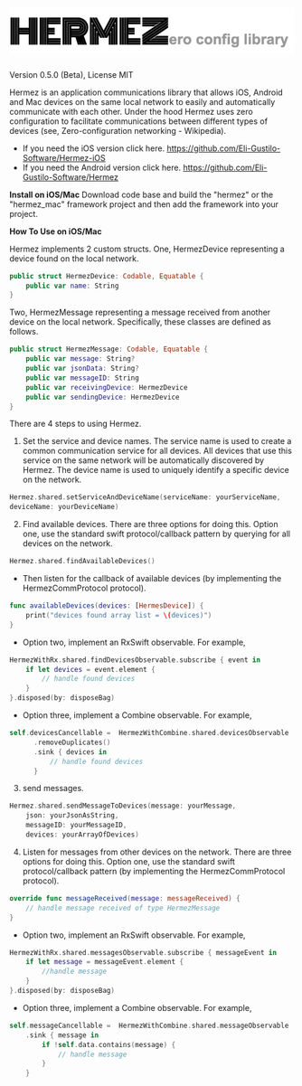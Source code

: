 # ![Hermez Logo](https://github.com/Eli-Gustilo-Software/Hermez/blob/main/hermez.png)
Version 0.5.0 (Beta), License MIT

Hermez is an application communications library that allows iOS, Android and Mac devices on the same local network to easily and automatically communicate with each other. Under the hood Hermez uses zero configuration to facilitate communications between different types of devices (see, Zero-configuration networking - Wikipedia).

- If you need the iOS version click here. <https://github.com/Eli-Gustilo-Software/Hermez-iOS>
- If you need the Android version click here. <https://github.com/Eli-Gustilo-Software/Hermez>

**Install on iOS/Mac**
Download code base and build the "hermez" or the "hermez_mac" framework project and then add the framework into your project.

**How To Use on iOS/Mac**

Hermez implements 2 custom structs. One, HermezDevice representing a device found on the local network.

```swift
public struct HermezDevice: Codable, Equatable {
	public var name: String
}
```
Two, HermezMessage representing a message received from another device on the local network. Specifically, these classes are defined as follows.
```swift
public struct HermezMessage: Codable, Equatable {
	public var message: String?
	public var jsonData: String?
	public var messageID: String
	public var receivingDevice: HermezDevice
	public var sendingDevice: HermezDevice
}

```
There are 4 steps to using Hermez.

1. Set the service and device names. The service name is used to create a common communication service for all devices. All devices that use this service on the same network will be automatically discovered by Hermez. The device name is used to uniquely identify a specific device on the network.

```swift
Hermez.shared.setServiceAndDeviceName(serviceName: yourServiceName, 
deviceName: yourDeviceName)
```
	
2. Find available devices. There are three options for doing this. Option one, use the standard swift protocol/callback pattern by querying for all devices on the network.
```swift
Hermez.shared.findAvailableDevices()
```
  - Then listen for the callback of available devices  (by implementing the HermezCommProtocol protocol).
```swift
func availableDevices(devices: [HermesDevice]) {	
    print("devices found array list = \(devices)")
}
```
  - Option two, implement an RxSwift observable. For example,
```swift
HermezWithRx.shared.findDevicesObservable.subscribe { event in
    if let devices = event.element {
        // handle found devices
    }
}.disposed(by: disposeBag)
```
  - Option three, implement a Combine observable. For example,
```swift
self.devicesCancellable =  HermezWithCombine.shared.devicesObservable
      .removeDuplicates()
      .sink { devices in
          // handle found devices
      }
```
3. send messages. 
```swift
Hermez.shared.sendMessageToDevices(message: yourMessage, 
    json: yourJsonAsString, 
    messageID: yourMessageID, 
    devices: yourArrayOfDevices)
```
4. Listen for messages from other devices on the network.  There are three options for doing this. Option one, use the standard swift protocol/callback pattern (by implementing the HermezCommProtocol protocol).
```swift
override func messageReceived(message: messageReceived) {
    // handle message received of type HermezMessage
}
```
  - Option two, implement an RxSwift observable. For example,
```swift
HermezWithRx.shared.messagesObservable.subscribe { messageEvent in
    if let message = messageEvent.element {
        //handle message            	
    }
}.disposed(by: disposeBag)
```
  - Option three, implement a Combine observable. For example,
```swift
self.messageCancellable =  HermezWithCombine.shared.messageObservable
    .sink { message in
        if !self.data.contains(message) {
            // handle message
        }
    }
```

